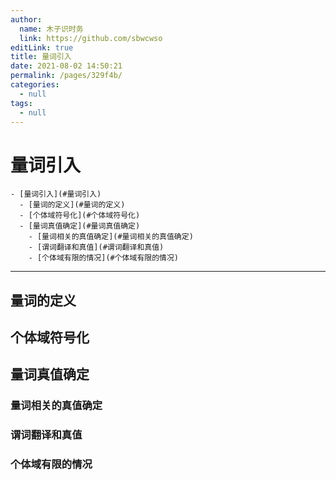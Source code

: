 ```yaml
---
author: 
  name: 木子识时务
  link: https://github.com/sbwcwso
editLink: true
title: 量词引入
date: 2021-08-02 14:50:21
permalink: /pages/329f4b/
categories: 
  - null
tags: 
  - null
---
```


# 量词引入


```markmap
- [量词引入](#量词引入)
  - [量词的定义](#量词的定义)
  - [个体域符号化](#个体域符号化)
  - [量词真值确定](#量词真值确定)
    - [量词相关的真值确定](#量词相关的真值确定)
    - [谓词翻译和真值](#谓词翻译和真值)
    - [个体域有限的情况](#个体域有限的情况)
```

---

## 量词的定义


## 个体域符号化

## 量词真值确定

### 量词相关的真值确定

### 谓词翻译和真值

### 个体域有限的情况

